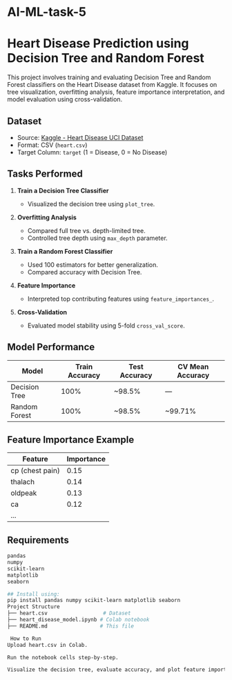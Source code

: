 # AI-ML-task-5
# Heart Disease Prediction using Decision Tree and Random Forest

This project involves training and evaluating Decision Tree and Random Forest classifiers on the Heart Disease dataset from Kaggle. It focuses on tree visualization, overfitting analysis, feature importance interpretation, and model evaluation using cross-validation.

## Dataset

- Source: [Kaggle - Heart Disease UCI Dataset](https://www.kaggle.com/ronitf/heart-disease-uci)
- Format: CSV (`heart.csv`)
- Target Column: `target` (1 = Disease, 0 = No Disease)

##  Tasks Performed

1. **Train a Decision Tree Classifier**
   - Visualized the decision tree using `plot_tree`.

2. **Overfitting Analysis**
   - Compared full tree vs. depth-limited tree.
   - Controlled tree depth using `max_depth` parameter.

3. **Train a Random Forest Classifier**
   - Used 100 estimators for better generalization.
   - Compared accuracy with Decision Tree.

4. **Feature Importance**
   - Interpreted top contributing features using `feature_importances_`.

5. **Cross-Validation**
   - Evaluated model stability using 5-fold `cross_val_score`.

## Model Performance

| Model           | Train Accuracy | Test Accuracy | CV Mean Accuracy |
|----------------|----------------|----------------|------------------|
| Decision Tree  | 100%            | ~98.5%         | —                |
| Random Forest  | 100%            | ~98.5%         | ~99.71%          |

##  Feature Importance Example
| Feature         | Importance |
| --------------- | ---------- |
| cp (chest pain) | 0.15       |
| thalach         | 0.14       |
| oldpeak         | 0.13       |
| ca              | 0.12       |
| ...             |            |

## Requirements

```bash
pandas
numpy
scikit-learn
matplotlib
seaborn

## Install using:
pip install pandas numpy scikit-learn matplotlib seaborn
Project Structure
├── heart.csv                  # Dataset
├── heart_disease_model.ipynb # Colab notebook
├── README.md                 # This file

 How to Run
Upload heart.csv in Colab.

Run the notebook cells step-by-step.

Visualize the decision tree, evaluate accuracy, and plot feature importance.

